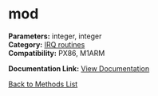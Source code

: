 # mod

**Parameters:** integer, integer  
**Category:** [IRQ routines](../categories/irq_routines.md)  
**Compatibility:** PX86, M1ARM  

**Documentation Link:** [View Documentation](https://github.com/leuat/TRSE/raw/master/resources/text/help/m/mod.rtf)

[Back to Methods List](../../SUMMARY.md)
